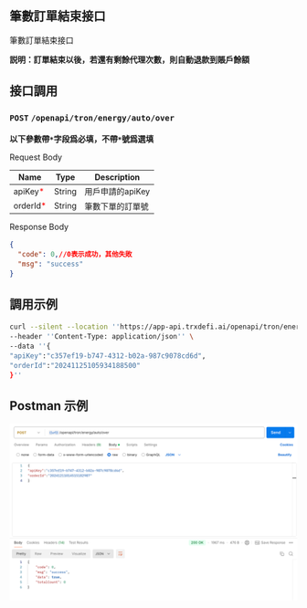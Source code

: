 ## 筆數訂單結束接口
筆數訂單結束接口

**説明：訂單結束以後，若還有剩餘代理次數，則自動退款到賬戶餘額**

## 接口調用
### `POST` `/openapi/tron/energy/auto/over`
**以下參數帶`*`字段爲必填，不帶`*`號爲選填**

Request Body

| Name                                   | Type   | Description |
|----------------------------------------|--------|-------------|
| apiKey<span style="color:red">*</span> | String | 用戶申請的apiKey |
| orderId<span style="color:red">*</span> | String | 筆數下單的訂單號    |





Response Body
```JSON
{
  "code": 0,//0表示成功，其他失敗
  "msg": "success"
}

```

## 調用示例
```bash
curl --silent --location ''https://app-api.trxdefi.ai/openapi/tron/energy/auto/over'' \
--header ''Content-Type: application/json'' \
--data ''{
"apiKey":"c357ef19-b747-4312-b02a-987c9078cd6d",
"orderId":"20241125105934188500"
}''


```

## Postman 示例

![over.png](../../img/auto_over.png)
